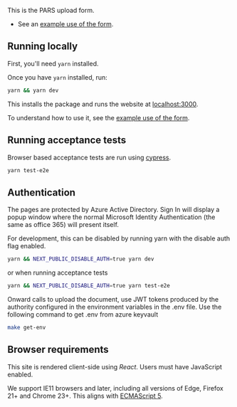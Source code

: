 This is the PARS upload form.

- See an [example use of the form][example doc].

## Running locally

First, you'll need `yarn` installed.

Once you have `yarn` installed, run:

```sh
yarn && yarn dev
```

This installs the package and runs the website at [localhost:3000](http://localhost:3000).

To understand how to use it, see the [example use of the form][example doc].

[example doc]: ./docs/example.md


## Running acceptance tests

Browser based acceptance tests are run using [cypress](https://www.cypress.io).

```sh
yarn test-e2e
```

## Authentication

The pages are protected by Azure Active Directory. Sign In will display a popup window where the normal Microsoft Identity Authentication (the same as office 365) will present itself.



For development, this can be disabled by running yarn with the disable auth flag enabled.
```sh
yarn && NEXT_PUBLIC_DISABLE_AUTH=true yarn dev
```
or when running acceptance tests
```sh
yarn && NEXT_PUBLIC_DISABLE_AUTH=true yarn test-e2e
```
Onward calls to upload the document, use JWT tokens produced by the authority configured in the environment variables in the .env file. Use the following command to get .env from azure keyvault
```sh
make get-env
```

## Browser requirements

This site is rendered client-side using _React_. Users must have JavaScript enabled.

We support IE11 browsers and later, including all versions of Edge, Firefox 21+ and Chrome 23+. This aligns with [ECMAScript 5][caniuse ES5].

[caniuse ES5]: https://caniuse.com/#feat=es5
